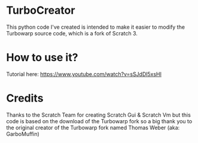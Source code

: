 # TurboCreator
This python code I've created is intended to make it easier to modify the Turbowarp source code, which is a fork of Scratch 3.

# How to use it?

Tutorial here: https://www.youtube.com/watch?v=sSJdDl5xsHI

# Credits

Thanks to the Scratch Team for creating Scratch Gui & Scratch Vm but this code is based on the download of the Turbowarp fork so a big thank you to the original creator of the Turbowarp fork named Thomas Weber (aka: GarboMuffin)
